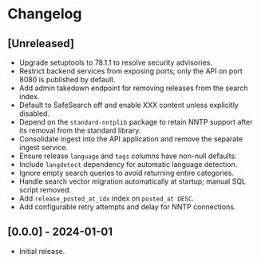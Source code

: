 # Changelog

## [Unreleased]

- Upgrade setuptools to 78.1.1 to resolve security advisories.
- Restrict backend services from exposing ports; only the API on port 8080 is published by default.
- Add admin takedown endpoint for removing releases from the search index.
- Default to SafeSearch off and enable XXX content unless explicitly disabled.
- Depend on the `standard-nntplib` package to retain NNTP support after its removal from the standard library.
- Consolidate ingest into the API application and remove the separate ingest service.
- Ensure release `language` and `tags` columns have non-null defaults.
- Include `langdetect` dependency for automatic language detection.
- Ignore empty search queries to avoid returning entire categories.
- Handle search vector migration automatically at startup; manual SQL script removed.
- Add `release_posted_at_idx` index on `posted_at DESC`.
- Add configurable retry attempts and delay for NNTP connections.

## [0.0.0] - 2024-01-01
- Initial release.

